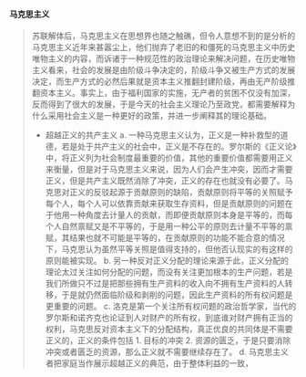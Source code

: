#### 马克思主义
> 苏联解体后，马克思主义在思想界也随之触礁，但令人意想不到的是分析的马克思主义近年来甚嚣尘上，他们抛弃了老旧的和僵死的马克思主义中历史唯物主义的内容，而诉诸于一种规范性的政治理论来解决问题，在历史唯物主义看来，社会的发展是由阶级斗争决定的，阶级斗争又被生产方式的发展决定，而生产方式的必然后果就是资本主义推翻封建阶级，再由无产阶级推翻资本主义。事实上，由于福利国家的实施，无产者的贫困不仅没有加深，反而得到了很大的发展，于是今天的社会主义理论乃至政党，都需要解释为什么采用社会主义是一种更好的政策，并进一步阐释其的理论基础。
> * 超越正义的共产主义
> a. 一种马克思主义认为，正义是一种补救型的道德，若是处于共产主义的社会中，正义是不存在的。罗尔斯的《正义论》中，将正义列为社会制度最重要的价值，其他的重要价值都需要用正义来衡量，但是对于马克思主义来说，因为人们会产生冲突，因而才需要正义，但是共产主义既然消除了冲突，正义的存在也就没有必要了。马克思对正义的反驳起源于贡献原则的缺陷，贡献原则将平等的关照赋予每个人，每个人可以依靠贡献来获取生存资料，但是贡献原则的问题在于他用一种角度去计量人的贡献，而即便贡献原则本身是平等的，而每个人自然禀赋又是不平等的，于是用一种公平的原则去计量不平等的禀赋，其结果也就不可能是平等的，在贡献原则的功能不能合意的情况下，马克思认为虽然平等关照是值得支持的，但他否认现实的有这样的原则能被实现。
> b. 另一种反对正义分配的理论来源于此，正义分配的理论太过关注如何分配的问题，而没有关注更加根本的生产问题，若是我们所做只不过是把那些拥有生产资料的收入向不拥有生产资料的人转移，于是就仍然面临阶级和剥削的问题，因此生产资料的所有权问题是更重要的问题。
> c. 洛克是第一个关注所有权问题的政治哲学家，当代的罗尔斯和诺齐克也论证到人对财产的所有权，到底谁对财产拥有正当的权利，马克思反对资本主义下的分配结构，真正优良的共同体是不需要正义的，正义的条件包括 1. 目标的冲突 2. 资源的匮乏，于是只要消除冲突或者匮乏的资源，那么正义就不需要继续存在了。
> d. 马克思主义者把家庭当作展示超越正义的典范，由于整体利益的一致，